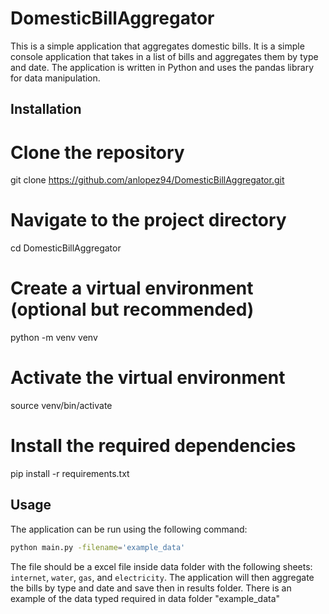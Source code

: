 # DomesticBillAggregator

This is a simple application that aggregates domestic bills. It is a simple console application that takes in a list of bills and aggregates them by type and date. The application is written in Python and uses the pandas library for data manipulation.

## Installation
# Clone the repository
git clone https://github.com/anlopez94/DomesticBillAggregator.git

# Navigate to the project directory
cd DomesticBillAggregator

# Create a virtual environment (optional but recommended)
python -m venv venv

# Activate the virtual environment
source venv/bin/activate

# Install the required dependencies
pip install -r requirements.txt

## Usage
The application can be run using the following command:
```bash 
python main.py -filename='example_data' 
```
 The file should be a excel file inside data folder with the following sheets: `internet`, `water`, `gas`, and `electricity`. The application will then aggregate the bills by type and date and save then in results folder. There is an example of the data typed required in data folder "example_data"
